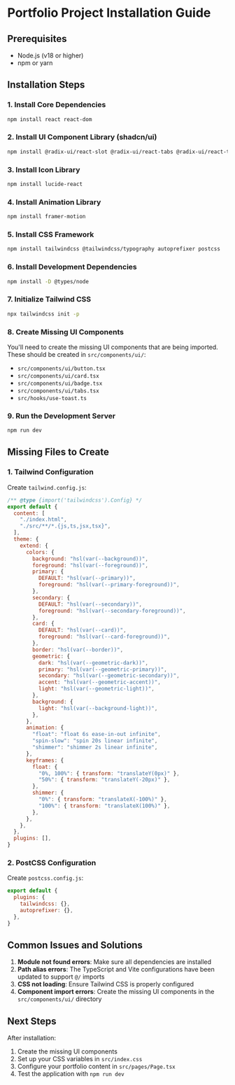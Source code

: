 # Portfolio Project Installation Guide

## Prerequisites
- Node.js (v18 or higher)
- npm or yarn

## Installation Steps

### 1. Install Core Dependencies
```bash
npm install react react-dom
```

### 2. Install UI Component Library (shadcn/ui)
```bash
npm install @radix-ui/react-slot @radix-ui/react-tabs @radix-ui/react-toast class-variance-authority clsx tailwind-merge
```

### 3. Install Icon Library
```bash
npm install lucide-react
```

### 4. Install Animation Library
```bash
npm install framer-motion
```

### 5. Install CSS Framework
```bash
npm install tailwindcss @tailwindcss/typography autoprefixer postcss
```

### 6. Install Development Dependencies
```bash
npm install -D @types/node
```

### 7. Initialize Tailwind CSS
```bash
npx tailwindcss init -p
```

### 8. Create Missing UI Components
You'll need to create the missing UI components that are being imported. These should be created in `src/components/ui/`:

- `src/components/ui/button.tsx`
- `src/components/ui/card.tsx`
- `src/components/ui/badge.tsx`
- `src/components/ui/tabs.tsx`
- `src/hooks/use-toast.ts`

### 9. Run the Development Server
```bash
npm run dev
```

## Missing Files to Create

### 1. Tailwind Configuration
Create `tailwind.config.js`:
```javascript
/** @type {import('tailwindcss').Config} */
export default {
  content: [
    "./index.html",
    "./src/**/*.{js,ts,jsx,tsx}",
  ],
  theme: {
    extend: {
      colors: {
        background: "hsl(var(--background))",
        foreground: "hsl(var(--foreground))",
        primary: {
          DEFAULT: "hsl(var(--primary))",
          foreground: "hsl(var(--primary-foreground))",
        },
        secondary: {
          DEFAULT: "hsl(var(--secondary))",
          foreground: "hsl(var(--secondary-foreground))",
        },
        card: {
          DEFAULT: "hsl(var(--card))",
          foreground: "hsl(var(--card-foreground))",
        },
        border: "hsl(var(--border))",
        geometric: {
          dark: "hsl(var(--geometric-dark))",
          primary: "hsl(var(--geometric-primary))",
          secondary: "hsl(var(--geometric-secondary))",
          accent: "hsl(var(--geometric-accent))",
          light: "hsl(var(--geometric-light))",
        },
        background: {
          light: "hsl(var(--background-light))",
        },
      },
      animation: {
        "float": "float 6s ease-in-out infinite",
        "spin-slow": "spin 20s linear infinite",
        "shimmer": "shimmer 2s linear infinite",
      },
      keyframes: {
        float: {
          "0%, 100%": { transform: "translateY(0px)" },
          "50%": { transform: "translateY(-20px)" },
        },
        shimmer: {
          "0%": { transform: "translateX(-100%)" },
          "100%": { transform: "translateX(100%)" },
        },
      },
    },
  },
  plugins: [],
}
```

### 2. PostCSS Configuration
Create `postcss.config.js`:
```javascript
export default {
  plugins: {
    tailwindcss: {},
    autoprefixer: {},
  },
}
```

## Common Issues and Solutions

1. **Module not found errors**: Make sure all dependencies are installed
2. **Path alias errors**: The TypeScript and Vite configurations have been updated to support `@/` imports
3. **CSS not loading**: Ensure Tailwind CSS is properly configured
4. **Component import errors**: Create the missing UI components in the `src/components/ui/` directory

## Next Steps

After installation:
1. Create the missing UI components
2. Set up your CSS variables in `src/index.css`
3. Configure your portfolio content in `src/pages/Page.tsx`
4. Test the application with `npm run dev` 